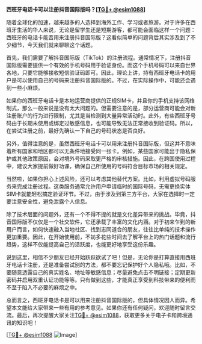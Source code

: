 **西班牙电话卡可以注册抖音国际版吗？[[TG💪+ @esim1088](https://t.me/s/esim1088)]**

随着全球化的加速，越来越多的人选择到海外工作、学习或者旅游。对于许多在西班牙生活的华人来说，无论是留学生还是短期游客，都可能会面临这样一个问题：西班牙的电话卡能否用来注册抖音国际版？这看似简单的问题背后其实涉及到了不少细节，今天我们就来聊聊这个话题。

首先，我们需要了解抖音国际版（TikTok）的注册流程。通常情况下，注册抖音国际版需要提供一个有效的手机号码用于验证身份。而这个手机号码可以来自世界各地，只要它能够接收短信验证码即可。因此，理论上讲，持有西班牙电话卡的用户是可以使用自己的号码来注册抖音国际版的。不过，在实际操作中，可能还会遇到一些小麻烦。

如果你的西班牙电话卡是本地运营商提供的正规SIM卡，并且你的手机支持该网络制式，那么一般来说是没有太大问题的。但需要注意的是，部分运营商可能会对新注册账户的行为进行限制，尤其是当检测到大量异常活动时。此外，有些西班牙号码由于长期未使用或绑定过敏感信息，也可能导致无法正常接收到验证码。所以，在尝试注册之前，最好先确认一下自己的号码状态是否良好。

另外，值得注意的是，虽然西班牙电话卡可以用来注册抖音国际版，但这并不意味着所有国家和地区都可以无条件地接受同一张卡。例如，某些国家可能出于隐私保护或其他政策原因，会对境外号码采取更严格的审核措施。因此，在跨国使用过程中，建议大家提前做好功课，确保自己所使用的号码符合目标市场的相关规定。

当然啦，如果你担心上述风险，还可以考虑其他替代方案。比如，利用虚拟号码服务来完成注册过程。这类服务通常允许用户申请临时的国际号码，无需更换实体SIM卡就能轻松搞定验证环节。不过，由于涉及到第三方平台，大家在选择时一定要注意安全性，避免泄露个人信息。

除了技术层面的问题外，还有一个不得不提的就是文化差异带来的挑战。毕竟，抖音国际版不仅仅是一个社交软件，它还承载了丰富的文化内涵。对于初来乍到的新用户而言，如何快速融入当地社区、找到志同道合的朋友，往往比单纯的技术操作更加重要。因此，在开始使用前，不妨多花些时间去了解平台上的热门话题和流行趋势，这样不仅能提高自己的活跃度，也能更好地享受这份乐趣。

说到这里，相信不少朋友已经开始跃跃欲试了吧！但是，无论你是打算直接用西班牙电话卡注册，还是准备尝试别的方法，都不要忘记保护好个人隐私哦。比如，不要随意透露自己的真实姓名、地址等敏感信息；尽量避免点击不明链接；定期更新密码并启用双重认证功能等等。只有做到这些，才能真正享受到科技带来的便利而不至于陷入不必要的麻烦之中。

总而言之，西班牙电话卡是可以用来注册抖音国际版的，但具体情况因人而异。希望本文能给大家带来一些有用的参考意见。如果你还有任何疑问，欢迎随时留言交流。最后，再次提醒大家关注[TG💪+ @esim1088](https://t.me/s/esim1088)，获取更多关于电子卡和跨境通讯的知识吧！

[[TG💪+ @esim1088](https://t.me/s/esim1088) ![Image](https://i.postimg.cc/4NQfJmqS/Snipaste-2025-05-13-00-14-12.png)]